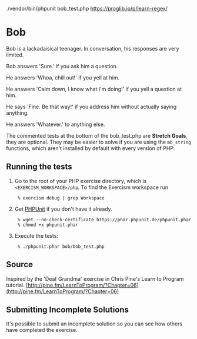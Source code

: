 ./vendor/bin/phpunit bob_test.php
https://proglib.io/p/learn-regex/

# Bob

Bob is a lackadaisical teenager. In conversation, his responses are very limited.

Bob answers 'Sure.' if you ask him a question.

He answers 'Whoa, chill out!' if you yell at him.

He answers 'Calm down, I know what I'm doing!' if you yell a question at him.

He says 'Fine. Be that way!' if you address him without actually saying
anything.

He answers 'Whatever.' to anything else.

The commented tests at the bottom of the bob_test.php are **Stretch Goals**, they are optional. They may be easier to
 solve if you are using the `mb_string` functions, which aren't installed by default with every version of PHP.


## Running the tests

1. Go to the root of your PHP exercise directory, which is `<EXERCISM_WORKSPACE>/php`.
   To find the Exercism workspace run

        % exercism debug | grep Workspace

1. Get [PHPUnit] if you don't have it already.

        % wget --no-check-certificate https://phar.phpunit.de/phpunit.phar
        % chmod +x phpunit.phar

2. Execute the tests:

        % ./phpunit.phar bob/bob_test.php

[PHPUnit]: http://phpunit.de


## Source

Inspired by the 'Deaf Grandma' exercise in Chris Pine's Learn to Program tutorial. [http://pine.fm/LearnToProgram/?Chapter=06](http://pine.fm/LearnToProgram/?Chapter=06)

## Submitting Incomplete Solutions
It's possible to submit an incomplete solution so you can see how others have completed the exercise.

